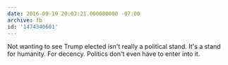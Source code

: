 ```yaml
---
date: 2016-09-19 20:03:21.000000000 -07:00
archive: fb
id: '1474340601'
---
```


Not wanting to see Trump elected isn't really a political stand. It's a stand for humanity. For decency. Politics don't even have to enter into it.
